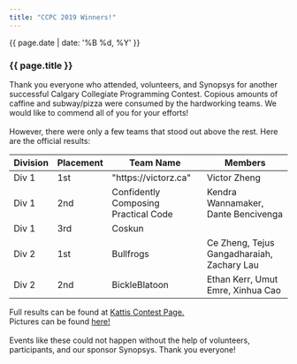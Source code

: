 ```yaml
---
title: "CCPC 2019 Winners!"
---
```



<div class="card post-dec">      
<div class="card-body">
<div class="container-fluid">   
<div class="row">

<div class = "col-xs-12">
<div class = "date-dec"> {{ page.date | date: '%B %d, %Y' }}</div>
<h3 class = "blog-title">{{ page.title }}</h3>      
<div class = "blog-line"></div> 


<p>
Thank you everyone who attended, volunteers, and Synopsys for another successful
 Calgary Collegiate Programming Contest. Copious amounts of caffine and subway/pizza were consumed by the hardworking teams. 
 We would like to commend all of you for your efforts!
 <br><br>
However, there were only a few teams that stood out above the rest. Here are the official results: 
</p>

<p>
<div class = "contest-results-table">
 <table class = "table table-xs table-sm table-bordered">
 <thead class="thead-dark">
  <tr>
    <th>Division</th>
    <th>Placement</th>
    <th>Team Name</th>
    <th>Members</th>
  </tr>
  </thead>
  <tbody>
    <tr>
      <td>Div 1</td>
      <td>1st</td>
      <td>"https://victorz.ca"</td>
      <td> Victor Zheng</td>
    </tr>
    <tr>
      <td>Div 1</td>
      <td>2nd</td>
      <td>Confidently Composing Practical Code</td>
      <td>Kendra Wannamaker, Dante Bencivenga</td>
    </tr>    
    <tr>
      <td>Div 1</td>
      <td>3rd</td>
      <td>Coskun</td>
      <td></td>
    </tr>
    <tr>
      <td>Div 2</td>
      <td>1st</td>
      <td>Bullfrogs</td>
      <td>Ce Zheng, Tejus Gangadharaiah, Zachary Lau</td>
    </tr>
    <tr>
      <td>Div 2</td>
      <td>2nd</td>
      <td>BickleBlatoon</td>
      <td>Ethan Kerr, Umut Emre, Xinhua Cao</td>
    </tr>  
  </tbody>
</table>
</div>
</p>

<p>

Full results can be found at <a href="https://ccpc19.kattis.com/standings"> Kattis Contest Page.</a><br>
Pictures can be found <a href="http://cpc.cpsc.ucalgary.ca/contests/ccpc/2019/index.html">here!</a>
<br><br>
Events like these could not happen without the help of volunteers, participants, and our sponsor Synopsys. Thank you everyone!

</p>             

</div>
</div>
</div>
</div>
</div>

